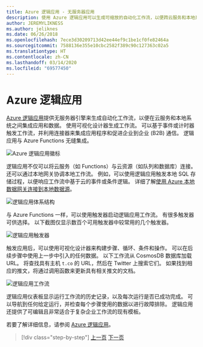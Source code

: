 ```yaml
---
title: Azure 逻辑应用 - 无服务器应用
description: 使用 Azure 逻辑应用可以生成可缩放的自动化工作流，以便跨云服务和本地系统集成应用和数据。
author: JEREMYLIKNESS
ms.author: jeliknes
ms.date: 06/26/2018
ms.openlocfilehash: 7ece3d30209713d42ee44ef9c1be1cf0fe82464a
ms.sourcegitcommit: 7588136e355e10cbc2582f389c90c127363c02a5
ms.translationtype: HT
ms.contentlocale: zh-CN
ms.lasthandoff: 03/14/2020
ms.locfileid: "69577450"
---
```

# <a name="azure-logic-apps"></a>Azure 逻辑应用

[Azure 逻辑应用](https://docs.microsoft.com/azure/logic-apps)提供无服务器引擎来生成自动化工作流，以便在云服务和本地系统之间集成应用和数据。 使用可视化设计器生成工作流。 可以基于事件或计时器触发工作流，并利用连接器来集成应用程序和促进企业到企业 (B2B) 通信。 逻辑应用与 Azure Functions 无缝集成。

![Azure 逻辑应用徽标](./media/logic-apps-logo.png)

逻辑应用不仅可以将云服务（如 Functions）与云资源（如队列和数据库）连接。 还可以通过本地网关协调本地工作流。 例如，可以使用逻辑应用触发本地 SQL 存储过程，以便响应工作流中基于云的事件或条件逻辑。 详细了解[使用 Azure 本地数据网关连接到本地数据源](https://docs.microsoft.com/azure/analysis-services/analysis-services-gateway)。

![逻辑应用体系结构](./media/logic-apps-architecture.png)

与 Azure Functions 一样，可以使用触发器启动逻辑应用工作流。 有很多触发器可供选择。 以下截图仅显示数百个可用触发器中较常用的几个触发器。

![逻辑应用触发器](./media/logic-app-triggers.png)

触发应用后，可以使用可视化设计器来构建步骤、循环、条件和操作。 可以在后续步骤中使用上一步中引入的任何数据。 以下工作流从 CosmosDB 数据库加载 URL。 将查找具有主机 `t.co` 的 URL，然后在 Twitter 上搜索它们。 如果找到相应的推文，将通过调用函数来更新具有相关推文的文档。

![逻辑应用工作流](./media/logic-app-workflow.png)

逻辑应用仪表板显示运行工作流的历史记录，以及每次运行是否已成功完成。 可以导航到任何给定运行，并检查每个步骤使用的数据以进行故障排除。 逻辑应用还提供了可编辑且非常适合于复杂企业工作流的现有模板。

若要了解详细信息，请参阅 [Azure 逻辑应用](https://docs.microsoft.com/azure/logic-apps)。

>[!div class="step-by-step"]
>[上一页](application-insights.md)
>[下一页](event-grid.md)
